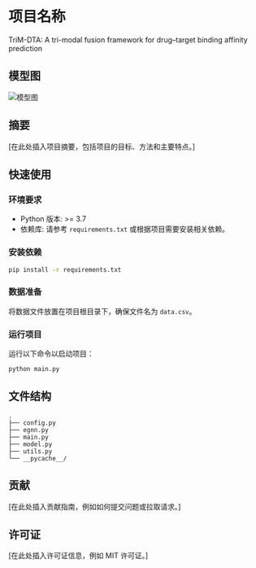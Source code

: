 # 项目名称

TriM-DTA: A tri-modal fusion framework for drug–target binding affinity prediction

## 模型图

![模型图](fig/legend.png)

## 摘要

[在此处插入项目摘要，包括项目的目标、方法和主要特点。]

## 快速使用

### 环境要求

- Python 版本: >= 3.7
- 依赖库: 请参考 `requirements.txt` 或根据项目需要安装相关依赖。

### 安装依赖

```bash
pip install -r requirements.txt
```

### 数据准备

将数据文件放置在项目根目录下，确保文件名为 `data.csv`。

### 运行项目

运行以下命令以启动项目：

```bash
python main.py
```

## 文件结构

```
.
├── config.py
├── egnn.py
├── main.py
├── model.py
├── utils.py
└── __pycache__/
```

## 贡献

[在此处插入贡献指南，例如如何提交问题或拉取请求。]

## 许可证

[在此处插入许可证信息，例如 MIT 许可证。]
